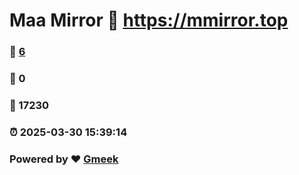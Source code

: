 # Maa Mirror :link: https://mmirror.top 
### :page_facing_up: [6](https://mmirror.top/tag.html) 
### :speech_balloon: 0 
### :hibiscus: 17230 
### :alarm_clock: 2025-03-30 15:39:14 
### Powered by :heart: [Gmeek](https://github.com/Meekdai/Gmeek)

